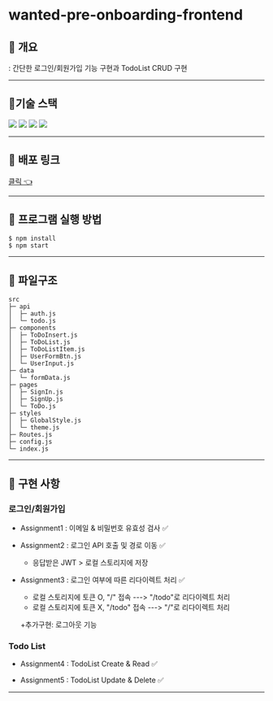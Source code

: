 # wanted-pre-onboarding-frontend

## 📍 개요

: 간단한 로그인/회원가입 기능 구현과 TodoList CRUD 구현

---

## 📍기술 스택

<img src="https://img.shields.io/badge/React-0099c3?style=flat-square&logo=React&logoColor=white"/> <img src="https://img.shields.io/badge/Javascript-yellow?style=flat-square&logo=Javascript&logoColor=white"/> <img src="https://img.shields.io/badge/Axios-5A29E4?style=flat-square&logo=Axios&logoColor=white"/> <img src="https://img.shields.io/badge/styled components-DB7093?style=flat-square&logo=styled-components&logoColor=white"/>

---

## 📍 배포 링크

[클릭 👈](https://wanted-pre-onboarding-frontend-tawny.vercel.app//)

---

## 📍 프로그램 실행 방법

```
$ npm install
$ npm start
```

---

## 📍 파일구조

```
src
├─ api
│  ├─ auth.js
│  └─ todo.js
├─ components
│  ├─ ToDoInsert.js
│  ├─ ToDoList.js
│  ├─ ToDoListItem.js
│  ├─ UserFormBtn.js
│  └─ UserInput.js
├─ data
│  └─ formData.js
├─ pages
│  ├─ SignIn.js
│  ├─ SignUp.js
│  └─ ToDo.js
├─ styles
│  ├─ GlobalStyle.js
│  └─ theme.js
├─ Routes.js
├─ config.js
└─ index.js
```

---

## 📍 구현 사항

### 로그인/회원가입

- Assignment1 : 이메일 & 비밀번호 유효성 검사 ✅

- Assignment2 : 로그인 API 호출 및 경로 이동 ✅

  - 응답받은 JWT > 로컬 스토리지에 저장

- Assignment3 : 로그인 여부에 따른 리다이렉트 처리 ✅

  - 로컬 스토리지에 토큰 O, "/" 접속 ---> "/todo"로 리다이렉트 처리
  - 로컬 스토리지에 토큰 X, "/todo" 접속 ---> "/"로 리다이렉트 처리

  +추가구현: 로그아웃 기능

### Todo List

- Assignment4 : TodoList Create & Read ✅

- Assignment5 : TodoList Update & Delete ✅

---
